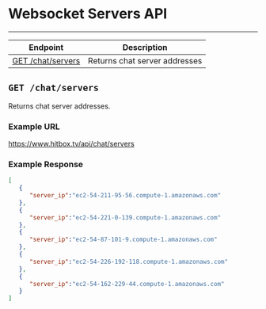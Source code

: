 # Websocket Servers API
***


| Endpoint | Description |
| ---- | --------------- |
| [GET /chat/servers](/chat/servers.md#get-chatservers) | Returns chat server addresses |

## `GET /chat/servers`

Returns chat server addresses.

### Example URL

https://www.hitbox.tv/api/chat/servers

### Example Response 

```json
[
   {
      "server_ip":"ec2-54-211-95-56.compute-1.amazonaws.com"
   },
   {
      "server_ip":"ec2-54-221-0-139.compute-1.amazonaws.com"
   },
   {
      "server_ip":"ec2-54-87-101-9.compute-1.amazonaws.com"
   },
   {
      "server_ip":"ec2-54-226-192-118.compute-1.amazonaws.com"
   },
   {
      "server_ip":"ec2-54-162-229-44.compute-1.amazonaws.com"
   }
]
```

